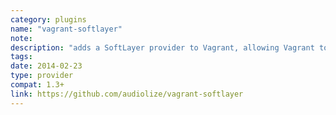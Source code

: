 ```yaml
---
category: plugins
name: "vagrant-softlayer"
note: 
description: "adds a SoftLayer provider to Vagrant, allowing Vagrant to control and provision SoftLayer CCI instances."
tags:
date: 2014-02-23
type: provider
compat: 1.3+
link: https://github.com/audiolize/vagrant-softlayer
---
```

